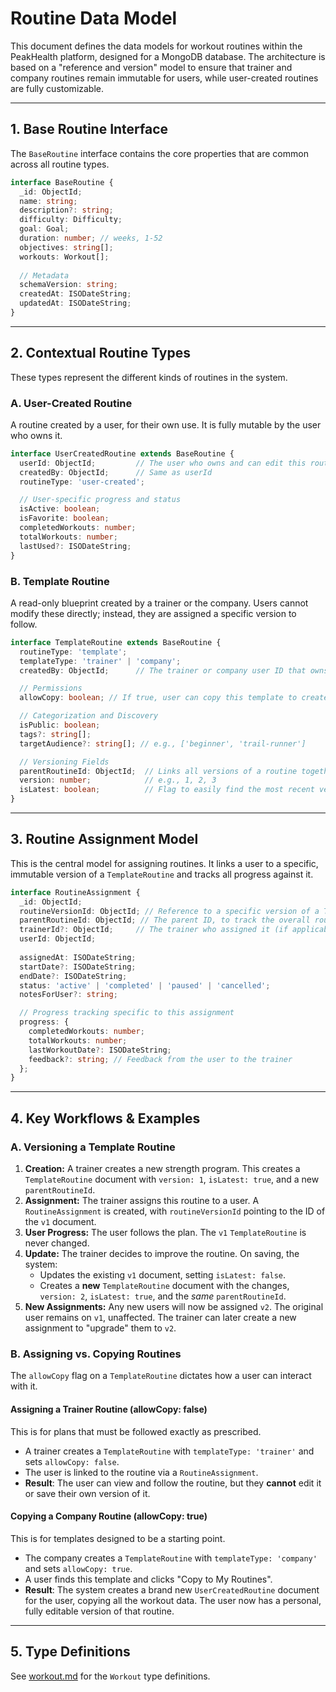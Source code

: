 # Routine Data Model

This document defines the data models for workout routines within the PeakHealth platform, designed for a MongoDB database. The architecture is based on a "reference and version" model to ensure that trainer and company routines remain immutable for users, while user-created routines are fully customizable.

---

## 1. Base Routine Interface

The `BaseRoutine` interface contains the core properties that are common across all routine types.

```typescript
interface BaseRoutine {
  _id: ObjectId;
  name: string;
  description?: string;
  difficulty: Difficulty;
  goal: Goal;
  duration: number; // weeks, 1-52
  objectives: string[];
  workouts: Workout[];
  
  // Metadata
  schemaVersion: string;
  createdAt: ISODateString;
  updatedAt: ISODateString;
}
```

---

## 2. Contextual Routine Types

These types represent the different kinds of routines in the system.

### A. User-Created Routine

A routine created by a user, for their own use. It is fully mutable by the user who owns it.

```typescript
interface UserCreatedRoutine extends BaseRoutine {
  userId: ObjectId;         // The user who owns and can edit this routine
  createdBy: ObjectId;      // Same as userId
  routineType: 'user-created';

  // User-specific progress and status
  isActive: boolean;
  isFavorite: boolean;
  completedWorkouts: number;
  totalWorkouts: number;
  lastUsed?: ISODateString;
}
```

### B. Template Routine

A read-only blueprint created by a trainer or the company. Users cannot modify these directly; instead, they are assigned a specific version to follow.

```typescript
interface TemplateRoutine extends BaseRoutine {
  routineType: 'template';
  templateType: 'trainer' | 'company';
  createdBy: ObjectId;      // The trainer or company user ID that owns the template

  // Permissions
  allowCopy: boolean; // If true, user can copy this template to create their own UserCreatedRoutine

  // Categorization and Discovery
  isPublic: boolean;
  tags?: string[];
  targetAudience?: string[]; // e.g., ['beginner', 'trail-runner']

  // Versioning Fields
  parentRoutineId: ObjectId;  // Links all versions of a routine together
  version: number;            // e.g., 1, 2, 3
  isLatest: boolean;          // Flag to easily find the most recent version
}
```

---

## 3. Routine Assignment Model

This is the central model for assigning routines. It links a user to a specific, immutable version of a `TemplateRoutine` and tracks all progress against it.

```typescript
interface RoutineAssignment {
  _id: ObjectId;
  routineVersionId: ObjectId; // Reference to a specific version of a TemplateRoutine
  parentRoutineId: ObjectId; // The parent ID, to track the overall routine being followed
  trainerId?: ObjectId;     // The trainer who assigned it (if applicable)
  userId: ObjectId;
  
  assignedAt: ISODateString;
  startDate?: ISODateString;
  endDate?: ISODateString;
  status: 'active' | 'completed' | 'paused' | 'cancelled';
  notesForUser?: string;

  // Progress tracking specific to this assignment
  progress: {
    completedWorkouts: number;
    totalWorkouts: number;
    lastWorkoutDate?: ISODateString;
    feedback?: string; // Feedback from the user to the trainer
  };
}
```

---

## 4. Key Workflows & Examples

### A. Versioning a Template Routine

1.  **Creation:** A trainer creates a new strength program. This creates a `TemplateRoutine` document with `version: 1`, `isLatest: true`, and a new `parentRoutineId`.
2.  **Assignment:** The trainer assigns this routine to a user. A `RoutineAssignment` is created, with `routineVersionId` pointing to the ID of the `v1` document.
3.  **User Progress:** The user follows the plan. The `v1` `TemplateRoutine` is never changed.
4.  **Update:** The trainer decides to improve the routine. On saving, the system:
    *   Updates the existing `v1` document, setting `isLatest: false`.
    *   Creates a **new** `TemplateRoutine` document with the changes, `version: 2`, `isLatest: true`, and the *same* `parentRoutineId`.
5.  **New Assignments:** Any new users will now be assigned `v2`. The original user remains on `v1`, unaffected. The trainer can later create a new assignment to "upgrade" them to `v2`.

### B. Assigning vs. Copying Routines

The `allowCopy` flag on a `TemplateRoutine` dictates how a user can interact with it.

#### **Assigning a Trainer Routine (allowCopy: false)**

This is for plans that must be followed exactly as prescribed.

-   A trainer creates a `TemplateRoutine` with `templateType: 'trainer'` and sets `allowCopy: false`.
-   The user is linked to the routine via a `RoutineAssignment`.
-   **Result**: The user can view and follow the routine, but they **cannot** edit it or save their own version of it.

#### **Copying a Company Routine (allowCopy: true)**

This is for templates designed to be a starting point.

-   The company creates a `TemplateRoutine` with `templateType: 'company'` and sets `allowCopy: true`.
-   A user finds this template and clicks "Copy to My Routines".
-   **Result**: The system creates a brand new `UserCreatedRoutine` document for the user, copying all the workout data. The user now has a personal, fully editable version of that routine.

---

## 5. Type Definitions

See [workout.md](./workout.md) for the `Workout` type definitions.

